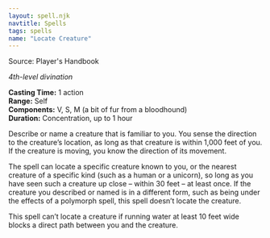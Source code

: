```yaml
---
layout: spell.njk
navtitle: Spells
tags: spells
name: "Locate Creature"
---
```

Source: Player's Handbook

_4th-level divination_

**Casting Time:** 1 action  
**Range:** Self  
**Components:** V, S, M (a bit of fur from a bloodhound)  
**Duration:** Concentration, up to 1 hour

Describe or name a creature that is familiar to you. You sense the direction to the creature’s location, as long as that creature is within 1,000 feet of you. If the creature is moving, you know the direction of its movement.

The spell can locate a specific creature known to you, or the nearest creature of a specific kind (such as a human or a unicorn), so long as you have seen such a creature up close – within 30 feet – at least once. If the creature you described or named is in a different form, such as being under the effects of a polymorph spell, this spell doesn’t locate the creature.

This spell can’t locate a creature if running water at least 10 feet wide blocks a direct path between you and the creature.